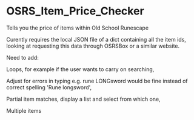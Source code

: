 # OSRS_Item_Price_Checker
Tells you the price of items within Old School Runescape

Curently requires the local JSON file of a dict containing all the item ids,
looking at requesting this data through OSRSBox or a similar website.

Need to add:

  Loops, for example if the user wants to carry on searching,
  
  Adjust for errors in typing e.g. rune LONGsword would be fine
    instead of correct spelling 'Rune longsword',
    
  Partial item matches, display a list and select from which one,
  
  Multiple items
